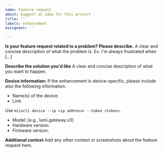 ```yaml
---
name: Feature request
about: Suggest an idea for this project
title: ''
labels: enhancement
assignees: ''

---
```


**Is your feature request related to a problem? Please describe.**
A clear and concise description of what the problem is. Ex. I'm always frustrated when [...]

**Describe the solution you'd like**
A clear and concise description of what you want to happen.

**Device information:**
If the enhancement is device-specific, please include also the following information.

  - Name(s) of the device:
  - Link:

Use `miiocli device --ip <ip address> --token <token>`.

  - Model: [e.g., lumi.gateway.v3]
  - Hardware version:
  - Firmware version:

**Additional context**
Add any other context or screenshots about the feature request here.
